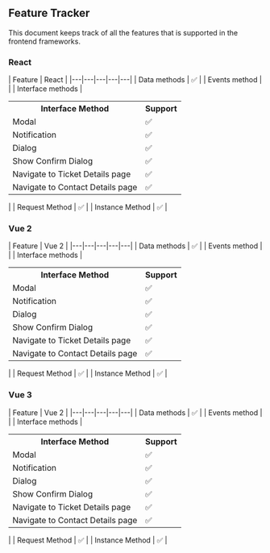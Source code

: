 

## Feature Tracker 

This document keeps track of all the features that is supported in the frontend frameworks. 

### React

| Feature  |  React |
|---|---|---|---|---|
| Data methods  |  :white_check_mark: |
| Events method  |   |
|  Interface methods | <table><tr><th>Interface Method</th><th>Support</th></tr><tr><td>Modal</td><td>:white_check_mark:</td></tr><tr><td>Notification</td><td>:white_check_mark:</td></tr><tr><td>Dialog</td><td>:white_check_mark:</td></tr><tr><td>Show Confirm Dialog</td><td>:white_check_mark:</td></tr><tr><td>Navigate to Ticket Details page</td><td>:white_check_mark:</td></tr><tr><td>Navigate to Contact Details page</td><td>:white_check_mark:</td></tr></table>  |
| Request Method | :white_check_mark: |
| Instance Method | :white_check_mark: |


### Vue 2

| Feature  |  Vue 2 |
|---|---|---|---|---|
| Data methods  |  :white_check_mark: |
| Events method  |   |
|  Interface methods | <table><tr><th>Interface Method</th><th>Support</th></tr><tr><td>Modal</td><td>:white_check_mark:</td></tr><tr><td>Notification</td><td>:white_check_mark:</td></tr><tr><td>Dialog</td><td>:white_check_mark:</td></tr><tr><td>Show Confirm Dialog</td><td>:white_check_mark:</td></tr><tr><td>Navigate to Ticket Details page</td><td>:white_check_mark:</td></tr><tr><td>Navigate to Contact Details page</td><td>:white_check_mark:</td></tr></table> |
| Request Method | :white_check_mark: |
| Instance Method | :white_check_mark: |

### Vue 3

| Feature  |  Vue 2 |
|---|---|---|---|---|
| Data methods  |  :white_check_mark: |
| Events method  |   |
|  Interface methods | <table><tr><th>Interface Method</th><th>Support</th></tr><tr><td>Modal</td><td>:white_check_mark:</td></tr><tr><td>Notification</td><td>:white_check_mark:</td></tr><tr><td>Dialog</td><td>:white_check_mark:</td></tr><tr><td>Show Confirm Dialog</td><td>:white_check_mark:</td></tr><tr><td>Navigate to Ticket Details page</td><td>:white_check_mark:</td></tr><tr><td>Navigate to Contact Details page</td><td>:white_check_mark:</td></tr></table> |
| Request Method | :white_check_mark: |
| Instance Method | :white_check_mark: |